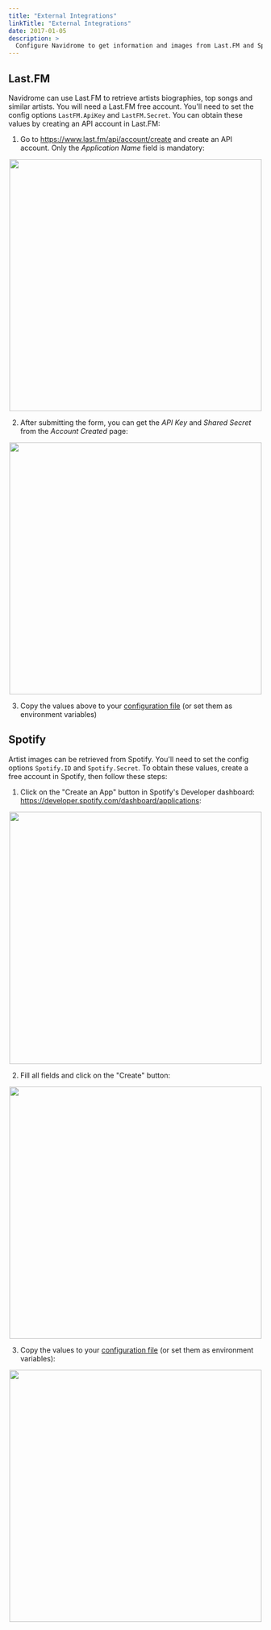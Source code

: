 ```yaml
---
title: "External Integrations"
linkTitle: "External Integrations"
date: 2017-01-05
description: >
  Configure Navidrome to get information and images from Last.FM and Spotify
---
```


## Last.FM

Navidrome can use Last.FM to retrieve artists biographies, top songs and similar artists. You will need a Last.FM free account. 
You'll need to set the config options `LastFM.ApiKey` and `LastFM.Secret`. You can obtain these values by creating an API account in Last.FM:

1) Go to https://www.last.fm/api/account/create and create an API account. Only the _Application Name_ field is mandatory:
<p align="center">
<img width="500" src="/screenshots/lastfm-create-account.png">
</p>

2) After submitting the form, you can get the _API Key_ and _Shared Secret_ from the _Account Created_ page:
<p align="center">
<img width="500" src="/screenshots/lastfm-account-created.png">
</p>

3) Copy the values above to your [configuration file](/docs/usage/configuration-options#configuration-file) (or set them as environment variables)


## Spotify

Artist images can be retrieved from Spotify. You'll need to set the config options `Spotify.ID` and `Spotify.Secret`. 
To obtain these values, create a free account in Spotify, then follow these steps:

1) Click on the "Create an App" button in Spotify's Developer dashboard: https://developer.spotify.com/dashboard/applications:
<p align="center">
<img width="500" src="/screenshots/spotify-dashboard.png">
</p>

2) Fill all fields and click on the "Create" button:
<p align="center">
<img width="500" src="/screenshots/spotify-create-app.png">
</p>

3) Copy the values to your [configuration file](/docs/usage/configuration-options#configuration-file) (or set them as environment variables):
<p align="center">
<img width="500" src="/screenshots/spotify-app-created.png">
</p>
